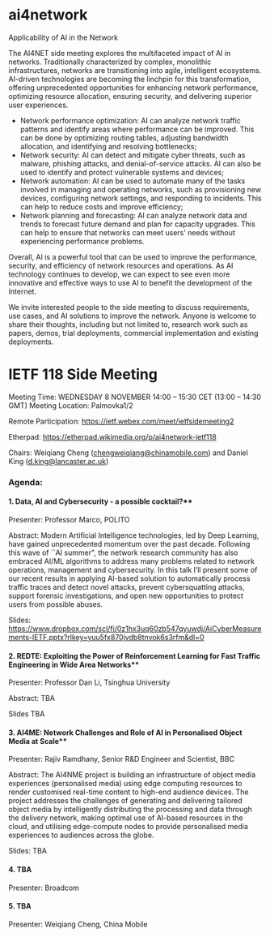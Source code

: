 # ai4network
Applicability of AI in the Network

The AI4NET side meeting explores the multifaceted impact of AI in networks. Traditionally characterized by complex, monolithic infrastructures, networks are transitioning into agile, intelligent ecosystems. AI-driven technologies are becoming the linchpin for this transformation, offering unprecedented opportunities for enhancing network performance, optimizing resource allocation, ensuring security, and delivering superior user experiences.

-	Network performance optimization: AI can analyze network traffic patterns and identify areas where performance can be improved. This can be done by optimizing routing tables, adjusting bandwidth allocation, and identifying and resolving bottlenecks;
-	Network security: AI can detect and mitigate cyber threats, such as malware, phishing attacks, and denial-of-service attacks. AI can also be used to identify and protect vulnerable systems and devices;
-	Network automation: AI can be used to automate many of the tasks involved in managing and operating networks, such as provisioning new devices, configuring network settings, and responding to incidents. This can help to reduce costs and improve efficiency;
-	Network planning and forecasting: AI can analyze network data and trends to forecast future demand and plan for capacity upgrades. This can help to ensure that networks can meet users' needs without experiencing performance problems.

Overall, AI is a powerful tool that can be used to improve the performance, security, and efficiency of network resources and operations. As AI technology continues to develop, we can expect to see even more innovative and effective ways to use AI to benefit the development of the Internet.

We invite interested people to the side meeting to discuss requirements, use cases, and AI solutions to improve the network. Anyone is welcome to share their thoughts, including but not limited to, research work such as papers, demos, trial deployments, commercial implementation and existing deployments.

# IETF 118 Side Meeting
Meeting Time: WEDNESDAY 8 NOVEMBER 14:00 – 15:30 CET (13:00 – 14:30 GMT)
Meeting Location: Palmovka1/2

Remote Participation: https://ietf.webex.com/meet/ietfsidemeeting2

Etherpad: https://etherpad.wikimedia.org/p/ai4network-ietf118

Chairs: Weiqiang Cheng (chengweiqiang@chinamobile.com) and Daniel King (d.king@lancaster.ac.uk)

### Agenda: 

#### 1. Data, AI and Cybersecurity - a possible cocktail?**
Presenter: Professor Marco, POLITO
     
Abstract: Modern Artificial Intelligence technologies, led by Deep Learning, have gained unprecedented momentum over the past decade. Following this wave of ``AI summer", the network research community has also embraced AI/ML algorithms to address many problems     related to network operations, management and cybersecurity. In this talk I’ll present some of our recent results in applying AI-based solution to automatically process traffic traces and detect novel attacks, prevent cybersquatting attacks, support forensic    investigations, and open new opportunities to protect users from possible abuses.

Slides: https://www.dropbox.com/scl/fi/0z1hx3uq60zb547qyuwdj/AiCyberMeasurements-IETF.pptx?rlkey=yuu5fx870jvdb8tnvok6s3rfm&dl=0
 
#### 2. REDTE: Exploiting the Power of Reinforcement Learning for Fast Traffic Engineering in Wide Area Networks**
Presenter: Professor Dan Li, Tsinghua University
     
Abstract: TBA
     
Slides TBA
  
#### 3. AI4ME: Network Challenges and Role of AI in Personalised Object Media at Scale**
Presenter: Rajiv Ramdhany, Senior R&D Engineer and Scientist, BBC
     
Abstract: The AI4NME project is building an infrastructure of object media experiences (personalised media) using edge computing resources to render customised real-time content to high-end audience devices. The project addresses the challenges of generating and      delivering tailored object media by intelligently distributing the processing and data through the delivery network, making optimal use of AI-based resources in the cloud, and utilising edge-compute nodes to provide personalised media experiences to audiences     across the globe.
     
Slides: TBA

#### 4. TBA
Presenter: Broadcom
   
#### 5. TBA
Presenter: Weiqiang Cheng, China Mobile 






